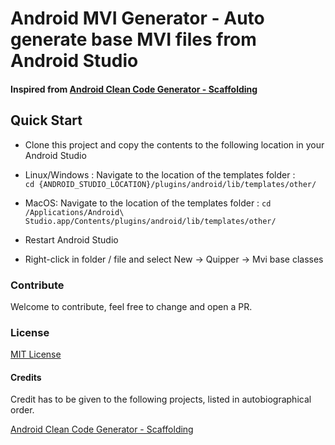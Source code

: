 #  Android MVI Generator - Auto generate base MVI files from Android Studio
#### Inspired from [Android Clean Code Generator - Scaffolding][1]

## Quick Start
*  Clone this project and copy the contents to the following location in your Android Studio

* Linux/Windows : Navigate to the location of the templates folder :  
         ```
         cd {ANDROID_STUDIO_LOCATION}/plugins/android/lib/templates/other/
         ```

* MacOS:  Navigate to the location of the templates folder :
        ```
        cd /Applications/Android\ Studio.app/Contents/plugins/android/lib/templates/other/
        ```

*  Restart Android Studio

*  Right-click in folder / file and select New -> Quipper -> Mvi base classes

### Contribute
Welcome to contribute, feel free to change and open a PR.

### License
[MIT License][2]

#### Credits
Credit has to be given to the following projects, listed in autobiographical order.

[Android Clean Code Generator - Scaffolding][1]



[1]: https://github.com/kmmraj/androidcleancode-generator
[2]: ./LICENSE